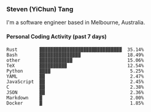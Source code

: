 ### Steven (YiChun) Tang

I'm a software engineer based in Melbourne, Australia.

#### Personal Coding Activity (past 7 days)
```
Rust        ▓▓▓▓▓▓▓▓▓▓▓▓▓▓▓▓▓▓▓▓▓▓▓▓▓▓▓▓▓▓  35.14%
Bash        ▓▓▓▓▓▓▓▓▓▓▓▓▓▓▓                 18.49%
other       ▓▓▓▓▓▓▓▓▓▓▓▓                    15.06%
TeX         ▓▓▓▓▓▓▓▓▓▓                      12.54%
Python      ▓▓▓▓                             5.25%
YAML        ▓▓                               2.47%
JavaScript  ▓▓                               2.45%
C           ▓▓                               2.38%
JSON        ▓▓                               2.36%
Markdown    ▓                                2.00%
Docker      ▓                                1.85%
```
